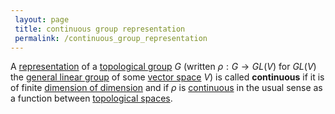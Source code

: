 ```yaml
---
 layout: page
 title: continuous group representation
 permalink: /continuous_group_representation
---
```

A [representation](https://defsmath.github.io/DefsMath/group_representation) of a [topological group](https://defsmath.github.io/DefsMath/topological_group) $G$ (written $\rho:G\to GL(V)$ for $GL(V)$  the [general linear group](https://defsmath.github.io/DefsMath/general_linear_group) of some [vector space](https://defsmath.github.io/DefsMath/vector_space) $V$) is called **continuous** if it is of finite [dimension of dimension](https://defsmath.github.io/DefsMath/dimension_of_#####################dimension) and if $\rho$ is [continuous](https://defsmath.github.io/DefsMath/continuous) in the usual sense as a function between [topological spaces](https://defsmath.github.io/DefsMath/topological_space).